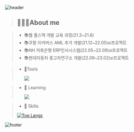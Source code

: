 
![header](https://capsule-render.vercel.app/api?type=waving&color=auto&height=150&section=header&text=jung%20eun👋&fontSize=55&fontColor=#060606)


>## 👩🏻‍💻About me

>+ 📚웹 풀스택 개발 교육 과정(21.3~21.8)
>+ 📚쿠팡 이커머스 AML 추가 개발(21.12~22.05)si프로젝트
>+ 📚NH 저축은행 ERP인사시스템(22.05~22.09)si프로젝트
>+ 📚현대자동차 중고차연구소 개발(22.09~23.02)si프로젝트

>+ 🔨Tools
>
>   <img src="https://img.shields.io/badge/github-181717?style=for-the-badge&logo=github&logoColor=white"> 

>+ 🌱 Learning 
>
>    <img src="https://img.shields.io/badge/vue.js-4FC08D?style=for-the-badge&logo=Vue.js&logoColor=black"> 

>+ 🎨 Skills
>
> [![Top Langs](https://github-readme-stats.vercel.app/api/top-langs/?username=jungeun8&layout=compact)](https://github.com/anuraghazra/github-readme-stats)

![footer](https://capsule-render.vercel.app/api?type=soft&section=footer&height=30&color=auto)

<!-- [![Top Langs](https://github-readme-stats.vercel.app/api/top-langs/?username=jungeun8)](https://github.com/anuraghazra/github-readme-stats)
 -->

